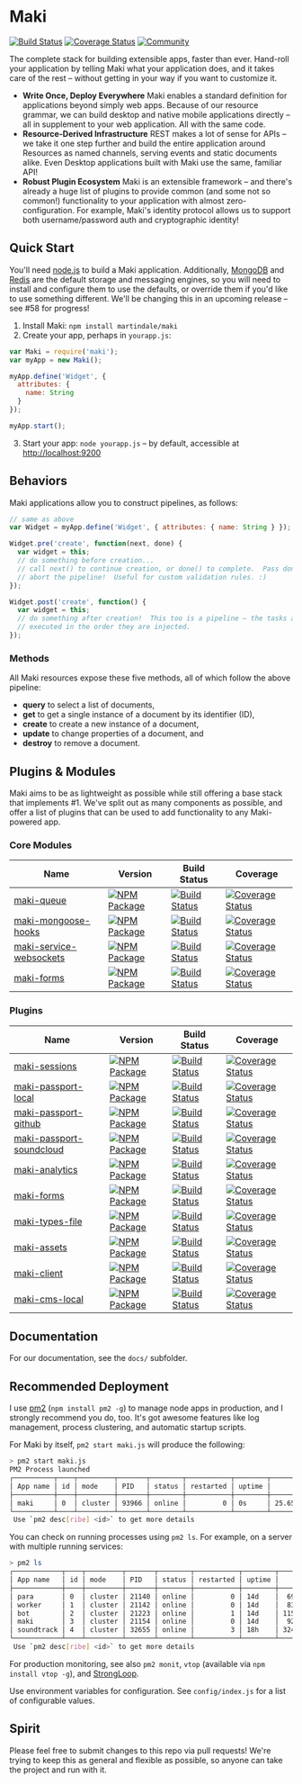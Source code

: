 Maki
==============
[![Build Status](https://img.shields.io/travis/martindale/maki.svg?branch=master&style=flat-square)](https://travis-ci.org/martindale/maki)
[![Coverage Status](https://img.shields.io/coveralls/martindale/maki.svg?style=flat-square)](https://coveralls.io/r/martindale/maki)
[![Community](https://community.ericmartindale.com/badge.svg)](https://community.ericmartindale.com/)

The complete stack for building extensible apps, faster than ever.  Hand-roll your application by telling Maki what your application does, and it takes care of the rest – without getting in your way if you want to customize it.

- **Write Once, Deploy Everywhere** Maki enables a standard definition for applications beyond simply web apps.  Because of our resource grammar, we can build desktop and native mobile applications directly – all in supplement to your web application.  All with the same code.
- **Resource-Derived Infrastructure**  REST makes a lot of sense for APIs – we take it one step further and build the entire application around Resources as named channels, serving events and static documents alike.  Even Desktop applications built with Maki use the same, familiar API!
- **Robust Plugin Ecosystem** Maki is an extensible framework – and there's already a huge list of plugins to provide common (and some not so common!) functionality to your application with almost zero-configuration.  For example, Maki's identity protocol allows us to support both username/password auth and cryptographic identity!

## Quick Start
You'll need [node.js](http://nodejs.org) to build a Maki application.   Additionally, [MongoDB](http://mongodb.org) and [Redis](http://redis.org) are the default storage and messaging engines, so you will need to install and configure them to use the defaults, or override them if you'd like to use something different.  We'll be changing this in an upcoming release – see #58 for progress!

1. Install Maki: `npm install martindale/maki`
2. Create your app, perhaps in `yourapp.js`:
  ```javascript
  var Maki = require('maki');
  var myApp = new Maki();

  myApp.define('Widget', {
    attributes: {
      name: String
    }
  });

  myApp.start();
  ```
3. Start your app: `node yourapp.js` – by default, accessible at [http://localhost:9200](http://localhost:9200)

## Behaviors
Maki applications allow you to construct pipelines, as follows:

```javascript
// same as above
var Widget = myApp.define('Widget', { attributes: { name: String } });

Widget.pre('create', function(next, done) {
  var widget = this;
  // do something before creation...
  // call next() to continue creation, or done() to complete.  Pass done(err) to
  // abort the pipeline!  Useful for custom validation rules. :)
});

Widget.post('create', function() {
  var widget = this;
  // do something after creation!  This too is a pipeline – the tasks are
  // executed in the order they are injected.
});
```

### Methods
All Maki resources expose these five methods, all of which follow the above pipeline:

- **query** to select a list of documents,
- **get** to get a single instance of a document by its identifier (ID),
- **create** to create a new instance of a document,
- **update** to change properties of a document, and
- **destroy** to remove a document.

## Plugins & Modules
Maki aims to be as lightweight as possible while still offering a base stack that implements #1.  We've split out as many components as possible, and offer a list of plugins that can be used to add functionality to any Maki-powered app.

### Core Modules
| Name              | Version  |   Build Status | Coverage |
|-------------------|----------|----------------|----------|
| [maki-queue](https://github.com/martindale/maki-queue) | [![NPM Package](https://img.shields.io/npm/v/maki-queue.svg?style=flat-square)](https://www.npmjs.org/package/maki-queue) | [![Build Status](https://img.shields.io/travis/martindale/maki-queue.svg?branch=master&style=flat-square)](https://travis-ci.org/martindale/maki-queue) | [![Coverage Status](https://img.shields.io/coveralls/martindale/maki-queue.svg?style=flat-square)](https://coveralls.io/r/martindale/maki-queue) |
| [maki-mongoose-hooks](https://github.com/martindale/maki-mongoose-hooks) | [![NPM Package](https://img.shields.io/npm/v/maki-mongoose-hooks.svg?style=flat-square)](https://www.npmjs.org/package/maki-mongoose-hooks) | [![Build Status](https://img.shields.io/travis/martindale/maki-mongoose-hooks.svg?branch=master&style=flat-square)](https://travis-ci.org/martindale/maki-mongoose-hooks) | [![Coverage Status](https://img.shields.io/coveralls/martindale/maki-mongoose-hooks.svg?style=flat-square)](https://coveralls.io/r/martindale/maki-mongoose-hooks) |
| [maki-service-websockets](https://github.com/martindale/maki-service-websockets) | [![NPM Package](https://img.shields.io/npm/v/maki-service-websockets.svg?style=flat-square)](https://www.npmjs.org/package/maki-service-websockets) | [![Build Status](https://img.shields.io/travis/martindale/maki-service-websockets.svg?branch=master&style=flat-square)](https://travis-ci.org/martindale/maki-service-websockets) | [![Coverage Status](https://img.shields.io/coveralls/martindale/maki-service-websockets.svg?style=flat-square)](https://coveralls.io/r/martindale/maki-service-websockets) |
| [maki-forms](https://github.com/martindale/maki-forms) | [![NPM Package](https://img.shields.io/npm/v/maki-forms.svg?style=flat-square)](https://www.npmjs.org/package/maki-forms) | [![Build Status](https://img.shields.io/travis/martindale/maki-forms.svg?branch=master&style=flat-square)](https://travis-ci.org/martindale/maki-forms) | [![Coverage Status](https://img.shields.io/coveralls/martindale/maki-forms.svg?style=flat-square)](https://coveralls.io/r/martindale/maki-forms) |

### Plugins
| Name              | Version  |   Build Status | Coverage |
|-------------------|----------|----------------|----------|
| [maki-sessions](https://github.com/martindale/maki-sessions) | [![NPM Package](https://img.shields.io/npm/v/maki-sessions.svg?style=flat-square)](https://www.npmjs.org/package/maki-sessions) | [![Build Status](https://img.shields.io/travis/martindale/maki-sessions.svg?branch=master&style=flat-square)](https://travis-ci.org/martindale/maki-sessions) | [![Coverage Status](https://img.shields.io/coveralls/martindale/maki-sessions.svg?style=flat-square)](https://coveralls.io/r/martindale/maki-sessions) |
| [maki-passport-local](https://github.com/martindale/maki-passport-local) | [![NPM Package](https://img.shields.io/npm/v/maki-passport-local.svg?style=flat-square)](https://www.npmjs.org/package/maki-passport-local) | [![Build Status](https://img.shields.io/travis/martindale/maki-passport-local.svg?branch=master&style=flat-square)](https://travis-ci.org/martindale/maki-passport-local) | [![Coverage Status](https://img.shields.io/coveralls/martindale/maki-passport-local.svg?style=flat-square)](https://coveralls.io/r/martindale/maki-passport-local) |
| [maki-passport-github](https://github.com/martindale/maki-passport-github) | [![NPM Package](https://img.shields.io/npm/v/maki-passport-github.svg?style=flat-square)](https://www.npmjs.org/package/maki-passport-github) | [![Build Status](https://img.shields.io/travis/martindale/maki-passport-github.svg?branch=master&style=flat-square)](https://travis-ci.org/martindale/maki-passport-github) | [![Coverage Status](https://img.shields.io/coveralls/martindale/maki-passport-github.svg?style=flat-square)](https://coveralls.io/r/martindale/maki-passport-github) |
| [maki-passport-soundcloud](https://github.com/martindale/maki-passport-soundcloud) | [![NPM Package](https://img.shields.io/npm/v/maki-passport-soundcloud.svg?style=flat-square)](https://www.npmjs.org/package/maki-passport-soundcloud) | [![Build Status](https://img.shields.io/travis/martindale/maki-passport-soundcloud.svg?branch=master&style=flat-square)](https://travis-ci.org/martindale/maki-passport-soundcloud) | [![Coverage Status](https://img.shields.io/coveralls/martindale/maki-passport-soundcloud.svg?style=flat-square)](https://coveralls.io/r/martindale/maki-passport-soundcloud) |
| [maki-analytics](https://github.com/martindale/maki-analytics) | [![NPM Package](https://img.shields.io/npm/v/maki-analytics.svg?style=flat-square)](https://www.npmjs.org/package/maki-analytics) | [![Build Status](https://img.shields.io/travis/martindale/maki-analytics.svg?branch=master&style=flat-square)](https://travis-ci.org/martindale/maki-analytics) | [![Coverage Status](https://img.shields.io/coveralls/martindale/maki-analytics.svg?style=flat-square)](https://coveralls.io/r/martindale/maki-analytics) |
| [maki-forms](https://github.com/martindale/maki-forms) | [![NPM Package](https://img.shields.io/npm/v/maki-forms.svg?style=flat-square)](https://www.npmjs.org/package/maki-forms) | [![Build Status](https://img.shields.io/travis/martindale/maki-forms.svg?branch=master&style=flat-square)](https://travis-ci.org/martindale/maki-forms) | [![Coverage Status](https://img.shields.io/coveralls/martindale/maki-forms.svg?style=flat-square)](https://coveralls.io/r/martindale/maki-forms) |
| [maki-types-file](https://github.com/martindale/maki-types-file) | [![NPM Package](https://img.shields.io/npm/v/maki-types-file.svg?style=flat-square)](https://www.npmjs.org/package/maki-types-file) | [![Build Status](https://img.shields.io/travis/martindale/maki-types-file.svg?branch=master&style=flat-square)](https://travis-ci.org/martindale/maki-types-file) | [![Coverage Status](https://img.shields.io/coveralls/martindale/maki-types-file.svg?style=flat-square)](https://coveralls.io/r/martindale/maki-types-file) |
| [maki-assets](https://github.com/martindale/maki-assets) | [![NPM Package](https://img.shields.io/npm/v/maki-assets.svg?style=flat-square)](https://www.npmjs.org/package/maki-assets) | [![Build Status](https://img.shields.io/travis/martindale/maki-assets.svg?branch=master&style=flat-square)](https://travis-ci.org/martindale/maki-assets) | [![Coverage Status](https://img.shields.io/coveralls/martindale/maki-assets.svg?style=flat-square)](https://coveralls.io/r/martindale/maki-assets) |
| [maki-client](https://github.com/martindale/maki-client) | [![NPM Package](https://img.shields.io/npm/v/maki-client.svg?style=flat-square)](https://www.npmjs.org/package/maki-client) | [![Build Status](https://img.shields.io/travis/martindale/maki-client.svg?branch=master&style=flat-square)](https://travis-ci.org/martindale/maki-client) | [![Coverage Status](https://img.shields.io/coveralls/martindale/maki-client.svg?style=flat-square)](https://coveralls.io/r/martindale/maki-client) |
| [maki-cms-local](https://github.com/martindale/maki-cms-local) | [![NPM Package](https://img.shields.io/npm/v/maki-cms-local.svg?style=flat-square)](https://www.npmjs.org/package/maki-cms-local) | [![Build Status](https://img.shields.io/travis/martindale/maki-cms-local.svg?branch=master&style=flat-square)](https://travis-ci.org/martindale/maki-cms-local) | [![Coverage Status](https://img.shields.io/coveralls/martindale/maki-cms-local.svg?style=flat-square)](https://coveralls.io/r/martindale/maki-cms-local) |

## Documentation
For our documentation, see the `docs/` subfolder.

## Recommended Deployment
I use [pm2](https://github.com/unitech/pm2) (`npm install pm2 -g`) to manage node apps in production, and I strongly recommend you do, too.  It's got awesome features like log management, process clustering, and automatic startup scripts.

For Maki by itself, `pm2 start maki.js` will produce the following:
```bash
> pm2 start maki.js
PM2 Process launched
┌──────────┬────┬─────────┬───────┬────────┬───────────┬────────┬─────────────┬─────────────┐
│ App name │ id │ mode    │ PID   │ status │ restarted │ uptime │      memory │    watching │
├──────────┼────┼─────────┼───────┼────────┼───────────┼────────┼─────────────┼─────────────┤
│ maki     │ 0  │ cluster │ 93966 │ online │         0 │ 0s     │ 25.652 MB   │ unactivated │
└──────────┴────┴─────────┴───────┴────────┴───────────┴────────┴─────────────┴─────────────┘
 Use `pm2 desc[ribe] <id>` to get more details
```

You can check on running processes using `pm2 ls`.  For example, on a server with multiple running services:
```bash
> pm2 ls
┌────────────┬────┬─────────┬───────┬────────┬───────────┬────────┬──────────────┬─────────────┐
│ App name   │ id │ mode    │ PID   │ status │ restarted │ uptime │       memory │    watching │
├────────────┼────┼─────────┼───────┼────────┼───────────┼────────┼──────────────┼─────────────┤
│ para       │ 0  │ cluster │ 21140 │ online │         0 │ 14d    │  69.734 MB   │ unactivated │
│ worker     │ 1  │ cluster │ 21142 │ online │         0 │ 14d    │  83.996 MB   │ unactivated │
│ bot        │ 2  │ cluster │ 21223 │ online │         1 │ 14d    │ 115.543 MB   │ unactivated │
│ maki       │ 3  │ cluster │ 21154 │ online │         0 │ 14d    │  92.676 MB   │ unactivated │
│ soundtrack │ 4  │ cluster │ 32655 │ online │         3 │ 18h    │ 324.176 MB   │ unactivated │
└────────────┴────┴─────────┴───────┴────────┴───────────┴────────┴──────────────┴─────────────┘
 Use `pm2 desc[ribe] <id>` to get more details
```

For production monitoring, see also `pm2 monit`, `vtop` (available via `npm install vtop -g`), and [StrongLoop](http://strongloop.com/).

Use environment variables for configuration.  See `config/index.js` for a list of configurable values.

## Spirit
Please feel free to submit changes to this repo via pull requests!  We're trying to keep this as general and flexible as possible, so anyone can take the project and run with it.
